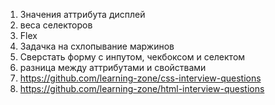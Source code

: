 1) Значения аттрибута дисплей
2) веса селекторов
3) Flex
4) Задачка на схлопывание маржинов
5) Сверстать форму с инпутом, чекбоксом и селектом
6) разница между аттрибутами и свойствами
7) https://github.com/learning-zone/css-interview-questions
8) https://github.com/learning-zone/html-interview-questions